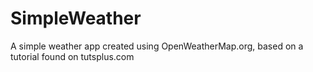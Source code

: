 # SimpleWeather

A simple weather app created using OpenWeatherMap.org, based on a tutorial found on tutsplus.com
